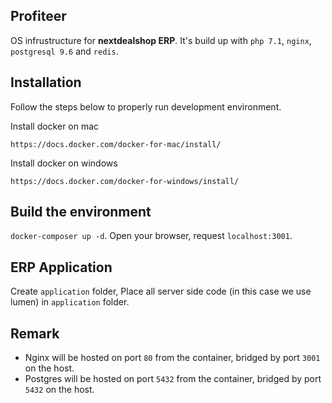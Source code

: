 ## Profiteer

OS infrustructure for **nextdealshop ERP**. It's build up with `php 7.1`, `nginx`, `postgresql 9.6` and `redis`.

## Installation

Follow the steps below to properly run development environment.

Install docker on mac

`https://docs.docker.com/docker-for-mac/install/`

Install docker on windows

`https://docs.docker.com/docker-for-windows/install/`

## Build the environment

`docker-composer up -d`. Open your browser, request `localhost:3001`.

## ERP Application

Create `application` folder, Place all server side code (in this case we use lumen) in `application` folder.

## Remark

- Nginx will be hosted on port `80` from the container, bridged by port `3001` on the host.
- Postgres will be hosted on port `5432` from the container, bridged by port `5432` on the host.